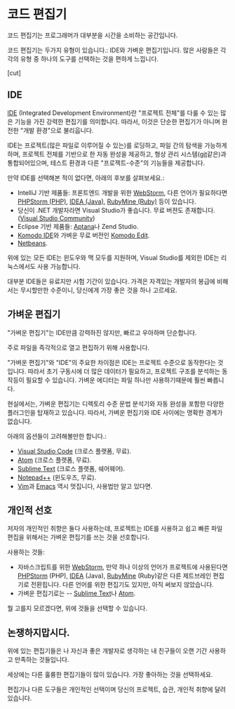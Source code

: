 # 코드 편집기

코드 편집기는 프로그래머가 대부분을 시간을 소비하는 공간입니다.

코드 편집기는 두가지 유형이 있습니다.: IDE와 가벼운 편집기입니다. 많은 사람들은 각각의 유형 중 하나의 도구를 선택하는 것을 편하게 느낍니다.

[cut]

## IDE

[IDE](https://en.wikipedia.org/wiki/Integrated_development_environment) (Integrated Development Environment)란 "프로젝트 전체"를 다룰 수 있는 많은 기능을 가진 강력한 편집기를 의미합니다. 따라서, 이것은 단순한 편집기가 아니며 완전한 "개발 환경"으로 불리웁니다.

IDE는 프로젝트(많은 파일로 이루어질 수 있는)를 로딩하고, 파일 간의 탐색을 가능하게 하며, 프로젝트 전체를 기반으로 한 자동 완성을 제공하고, 형상 관리 시스템([git](https://git-scm.com/)같은)과 통합되어있으며, 테스트 환경과 다른 "프로젝트-수준"의 기능들을 제공합니다.

만약 IDE를 선택해본 적이 없다면, 아래의 후보를 살펴보세요.:

- IntelliJ 기반 제품들: 프론트엔드 개발을 위한 [WebStorm](http://www.jetbrains.com/webstorm/), 다른 언어가 필요하다면 [PHPStorm (PHP)](http://www.jetbrains.com/phpstorm/), [IDEA (Java)](http://www.jetbrains.com/idea/), [RubyMine (Ruby)](http://www.jetbrains.com/ruby/) 등이 있습니다.
- 당신이 .NET 개발자라면 Visual Studio가 좋습니다. 무료 버젼도 존재합니다.([Visual Studio Community](https://www.visualstudio.com/vs/community/))
- Eclipse 기반 제품들: [Aptana](http://www.aptana.com/)나 Zend Studio.
- [Komodo IDE](http://www.activestate.com/komodo-ide)와 가벼운 무료 버전인 [Komodo Edit](http://www.activestate.com/komodo-edit).
- [Netbeans](http://netbeans.org/).

위에 있는 모든 IDE는 윈도우와 맥 모두를 지원하며, Visual Studio를 제외한 IDE는 리눅스에서도 사용 가능합니다.

대부분 IDE들은 유료지만 시험 기간이 있습니다. 가격은 자격있는 개발자의 봉급에 비해서는 무시할만한 수준이니, 당신에게 가장 좋은 것을 하나 고르세요.

## 가벼운 편집기

"가벼운 편집기"는 IDE만큼 강력하진 않지만, 빠르고 우아하며 단순합니다.

주로 파일을 즉각적으로 열고 편집하기 위해 사용합니다.

"가벼운 편집기"와 "IDE"의 주요한 차이점은 IDE는 프로젝트 수준으로 동작한다는 것입니다. 따라서 초기 구동시에 더 많은 데이터가 필요하고, 프로젝트 구조를 분석하는 동작등이 필요할 수 있습니다. 가벼운 에디터는 파일 하나만 사용하기때문에 훨씬 빠릅니다.

현실에서는, 가벼운 편집기는 디렉토리 수준 문법 분석기와 자동 완성을 포함한 다양한 플러그인을 탑재하고 있습니다. 따라서, 가벼운 편집기와 IDE 사이에는 명확한 경계가 없습니다.

아래의 옵션들이 고려해볼만한 합니다.:

- [Visual Studio Code](https://code.visualstudio.com/) (크로스 플랫폼, 무료).
- [Atom](https://atom.io/) (크로스 플랫폼, 무료).
- [Sublime Text](http://www.sublimetext.com) (크로스 플랫폼, 쉐어웨어).
- [Notepad++](https://notepad-plus-plus.org/) (윈도우즈, 무료).
- [Vim](http://www.vim.org/)과 [Emacs](https://www.gnu.org/software/emacs/) 역시 멋집니다, 사용법만 알고 있다면.

## 개인적 선호

저자의 개인적인 취향은 둘다 사용하는데, 프로젝트는 IDE를 사용하고 쉽고 빠른 파일 편집을 위해서는 가벼운 편집기를 쓰는 것을 선호합니다.

사용하는 것들:

- 자바스크립트를 위한 [WebStorm](http://www.jetbrains.com/webstorm/), 만약 하나 이상의 언어가 프로젝트에 사용된다면 [PHPStorm](http://www.jetbrains.com/phpstorm/) (PHP), [IDEA](http://www.jetbrains.com/idea/) (Java), [RubyMine](http://www.jetbrains.com/ruby/) (Ruby)같은 다른 제트브레인 편집기로 전환힙니다. 다른 언어를 위한 편집기도 있지만, 아직 써보지 않았습니다.
- 가벼운 편집기로는 -- [Sublime Text](http://www.sublimetext.com)나 [Atom](https://atom.io/).

뭘 고를지 모르겠다면, 위에 것들을 선택할 수 있습니다.

## 논쟁하지맙시다.

위에 있는 편집기들은 나 자신과 좋은 개발자로 생각하는 내 친구들이 오랜 기간 사용하고 만족하는 것들입니다.

세상에는 다른 훌륭한 편집기들이 많이 있습니다. 가장 좋아하는 것을 선택하세요.

편집기나 다른 도구들은 개인적인 선택이며 당신의 프로젝트, 습관, 개인적 취향에 달려있습니다.
